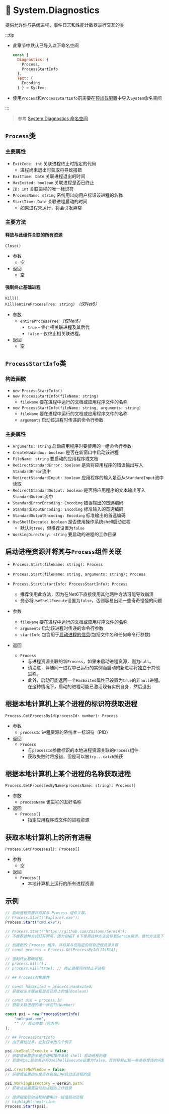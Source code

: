 # 🌰 System.Diagnostics

提供允许你与系统进程、事件日志和性能计数器进行交互的类

:::tip

- 此章节中默认已导入以下命名空间
  ```js
  const {
    Diagnostics: {
      Process,
      ProcessStartInfo
    },
    Text: {
      Encoding
    } } = System;
  ```
- 使用`Process`和`ProcessStartInfo`前需要在[预加载配置](../preLoadConfig)中导入`System`命名空间

:::

>参考 [System.Diagnostics 命名空间](https://learn.microsoft.com/zh-cn/dotnet/api/system.diagnostics)

## `Process`类

### 主要属性

- `ExitCode: int` 关联进程终止时指定的代码
  - 进程尚未退出时获取将导致报错
- `ExitTime: Date` 关联进程退出的时间
- `HasExited: boolean` 关联进程是否已终止
- `ID: int` 关联进程的唯一标识符
- `ProcessName: string` 系统用以向用户标识该进程的名称
- `StartTime: Date` 关联进程启动的时间
  - 如果进程未运行，将会引发异常

### 主要方法

#### 释放与此组件关联的所有资源

`Close()`

- 参数
  - 空
- 返回
  - 空

#### 强制终止基础进程

`Kill()`  
`Kill(entireProcessTree: string)` *（仅Net6）*

- 参数
  - `entireProcessTree` *（仅Net6）*
    - `true` - 终止相关联进程及其后代
    - `false` - 仅终止相关联进程。
- 返回
  - 空

## `ProcessStartInfo`类

### 构造函数

- `new ProcessStartInfo()`
- `new ProcessStartInfo(fileName: string)`
  - `fileName` 要在进程中运行的文档或应用程序文件的名称
- `new ProcessStartInfo(fileName: string, arguments: string)`
  - `fileName` 要在进程中运行的文档或应用程序文件的名称
  - `arguments` 启动该进程时传递的命令行参数

### 主要属性

- `Arguments: string` 启动应用程序时要使用的一组命令行参数
- `CreateNoWindow: boolean` 是否在新窗口中启动该进程
- `FileName: string` 要启动的应用程序或文档
- `RedirectStandardError: boolean` 是否将应用程序的错误输出写入`StandardError`流中
- `RedirectStandardInput: boolean` 应用程序的输入是否从`StandardInput`流中读取
- `RedirectStandardOutput: boolean` 是否将应用程序的文本输出写入`StandardOutput`流中
- `StandardErrorEncoding: Encoding` 错误输出的首选编码
- `StandardInputEncoding: Encoding` 标准输入的首选编码
- `StandardOutputEncoding: Encoding` 标准输出的首选编码
- `UseShellExecute: boolean` 是否使用操作系统shell启动进程
  - 默认为`true`，但推荐设置为`false`
- `WorkingDirectory: string` 要启动的进程的工作目录

## 启动进程资源并将其与`Process`组件关联

- `Process.Start(fileName: string): Process`
- `Process.Start(fileName: string, arguments: string): Process`
- `Process.Start(startInfo: ProcessStartInfo): Process`  
  - 推荐使用此方法，因为在Net6下直接使用其他两种方法可能导致崩溃
  - 务必将`UseShellExecute`设置为`false`，否则容易出现一些奇奇怪怪的问题


- 参数
  - `fileName` 要在进程中运行的文档或应用程序文件的名称
  - `arguments` 启动该进程时传递的命令行参数
  - `startInfo` 包含用于[启动进程的信息](#processstartinfo类)(包括文件名和任何命令行参数)
- 返回
  - `Process`
    - 与进程资源关联的新`Process`，如果未启动进程资源，则为`null`。
    - 请注意，伴随同一进程中已运行的实例而启动的新进程将独立于其他进程。
    - 此外，启动可能返回一个`HasExited`属性已设置为`true`的非`null`进程。在这种情况下，启动的进程可能已激活现有实例自身，然后退出

## 根据本地计算机上某个进程的标识符获取进程

`Process.GetProcessById(processId: number): Process`

- 参数
  - `processId` 进程资源的系统唯一标识符（PID）
- 返回
  - `Process`
    - 与`processId`参数标识的本地进程资源关联的`Process`组件
    - 获取失败时将报错，但是可以被`try...catch`捕获

## 根据本地计算机上某个进程的名称获取进程

`Process.GetProcessesByName(processName: string): Process[]`

- 参数
  - `processName` 该进程的友好名称
- 返回
  - `Process[]`
    - 指定应用程序或文件的进程资源

## 获取本地计算机上的所有进程

`Process.GetProcesses(): Process[]`

- 参数
  - 空
- 返回
  - `Process[]`
    - 本地计算机上运行的所有进程资源

## 示例

```js showLineNumbers
// 启动进程资源并将其与 Process 组件关联。
// Process.Start("Explorer.exe");
Process.Start("cmd.exe");

// Process.Start("https://github.com/Zaitonn/Serein");
// 不推荐这种方式打开网页，因为在NET 6下使用这种方法会导致Serein崩溃，替代方法见下

// 创建新的 Process 组件，并将其与您指定的现有进程资源关联
// const process = Process.GetProcessById(114514);

// 强制终止基础进程。
// process.kill()；
// process.kill(true); // 终止进程同时终止子进程

// ## Process对象属性

// const hasExited = process.HasExited; 
// 获取指示关联进程是否已终止的值(Boolean)

// const pid = process.Id 
// 获取关联进程的唯一标识符(Number)

const psi = new ProcessStartInfo(
    "notepad.exe",
    "" // 启动参数（可为空）
);

// ## ProcessStartInfo
// 由于属性过多，此处仅举出几个例子

psi.UseShellExecute = false;
// 获取或设置指示是否使用操作系统 shell 启动进程的值
// 若使用psi启动务必将UseShellExecute设置为false，否则容易出现一些奇奇怪怪的问题

psi.CreateNoWindow = false;
// 获取或设置指示是否在新窗口中启动该进程的值

psi.WorkingDirectory = serein.path;
// 获取或设置要启动的进程的工作目录

// 提供指定启动进程时使用的一组值启动进程
// highlight-next-line
Process.Start(psi);
```
